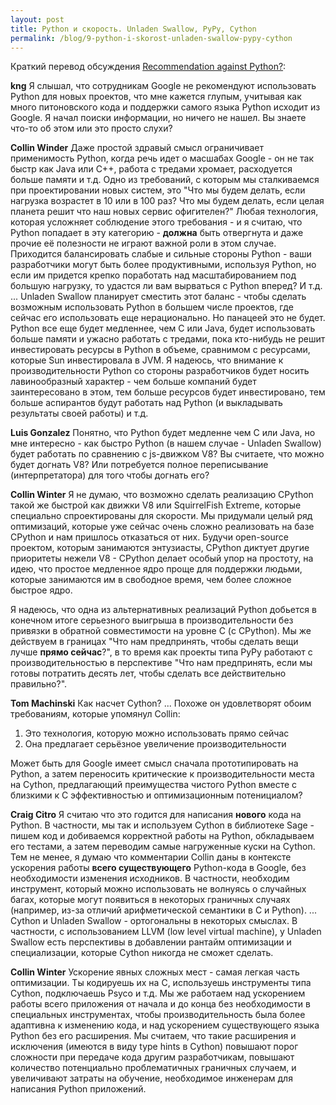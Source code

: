 ```yaml
---
layout: post
title: Python и скорость. Unladen Swallow, PyPy, Cython
permalink: /blog/9-python-i-skorost-unladen-swallow-pypy-cython
---
```

Краткий перевод обсуждения [Recommendation against Python?](http://groups.google.com/group/unladen-swallow/browse_thread/thread/4edbc406f544643e#):

**kng**
Я слышал, что сотрудникам Google не рекомендуют использовать Python для новых проектов, что мне кажется глупым, учитывая как много питоновского кода и поддержки самого языка Python исходит из Google. Я начал поиски информации, но ничего не нашел. Вы знаете что-то об этом или это просто слухи?
<!--more-->

**Collin Winder**
Даже простой здравый смысл ограничивает применимость Python, когда речь идет о масшабах Google - он не так быстр как Java или C++, работа с тредами хромает, расходуется больше памяти и т.д. Одно из требований, с которым мы сталкиваемся при проектировании новых систем, это "Что мы будем делать, если нагрузка возрастет в 10 или в 100 раз? Что мы будем делать, если целая планета решит что наш новых сервис офигителен?" Любая технология, которая усложняет соблюдение этого требования - и я считаю, что Python попадает в эту категорию - **должна** быть отвергнута и даже прочие её полезности не играют важной роли в этом случае. Приходится балансировать слабые и сильные стороны Python - ваши разработчики могут быть более продуктивными, используя Python, но если им придется крепко поработать над масштабированием под большую нагрузку, то удастся ли вам вырваться с Python вперед? И т.д.
...
Unladen Swallow планирует сместить этот баланс - чтобы сделать возможным использовать Python в большем числе проектов, где сейчас его использовать еще нерационально. Но панацеей это не будет. Python все еще будет медленнее, чем C или Java, будет использовать больше памяти и ужасно работать с тредами, пока кто-нибудь не решит инвестировать ресурсы в Python в объеме, сравнимом с ресурсами, которые Sun инвестировала в JVM. Я надеюсь, что внимание к производительности Python со стороны разработчиков будет носить лавинообразный характер - чем больше компаний будет заинтересовано в этом, тем больше ресурсов будет инвестировано, тем больше аспирантов будут работать над Python (и выкладывать результаты своей работы) и т.д.

**Luis Gonzalez**
Понятно, что Python будет медленне чем C или Java, но мне интересно - как быстро Python (в нашем случае - Unladen Swallow) будет работать по сравнению с js-движком V8? Вы считаете, что можно будет догнать V8? Или потребуется полное переписывание (интерпретатора) для того чтобы догнать его?

**Collin Winter**
Я не думаю, что возможно сделать реализацию CPython такой же быстрой как движки V8 или SquirrelFish Extreme, которые специально спроектированы для скорости. Мы придумали целый ряд оптимизаций, которые уже сейчас очень сложно реализовать на базе CPython и нам пришлось отказаться от них. Будучи open-source проектом, которым занимаются энтузиасты, CPython диктует другие приоритеты нежели V8 - CPython делает особый упор на простоту, на идею, что простое медленное ядро проще для поддержки людьми, которые занимаются им в свободное время, чем более сложное быстрое ядро.

Я надеюсь, что одна из альтернативных реализаций Python добьется в конечном итоге серьезного выигрыша в производительности без привязки в обратной совместимости на уровне C (с CPython). Мы же действуем в границах "Что нам предпринять, чтобы сделать вещи лучше **прямо сейчас**?", в то время как проекты типа PyPy работают с производительностью в перспективе "Что нам предпринять, если мы готовы потратить десять лет, чтобы сделать все действительно правильно?".

**Tom Machinski**
Как насчет Cython?
...
Похоже он удовлетворят обоим требованиям, которые упомянул Collin:
1. Это технология, которую можно использовать прямо сейчас
2. Она предлагает серьёзное увеличение производительности

Может быть для Google имеет смысл сначала прототипировать на Python, а затем переносить критические к производительности места на Cython, предлагающий преимущества чистого Python вместе с близкими к C эффективностью и оптимизационным потенициалом?

**Craig Citro**
Я считаю что это годится для написания **нового** кода на Python. В частности, мы так и используем Cython в библиотеке Sage - пишем код и добиваемся корректной работы на Python, обкладываем его тестами, а затем переводим самые нагруженные куски на Cython. Тем не менее, я думаю что комментарии Collin даны в контексте ускорения работы **всего существующего** Python-кода в Google, без необходимости изменения исходников. В частности, необходим инструмент, который можно использовать не волнуясь о случайных багах, которые могут появиться в некоторых граничных случаях (например, из-за отличий арифметической семантики в C и Python).
...
Cython и Unladen Swallow - ортогональны в некоторых смыслах. В частности, с использованием LLVM (low level virtual machine), у Unladen Swallow есть перспективы в добавлении рантайм оптимизации и специализации, которые Cython никогда не сможет сделать.

**Collin Winter**
Ускорение явных сложных мест - самая легкая часть оптимизации. Ты кодируешь их на C, используешь инструменты типа Cython, подключаешь Psyco и т.д. Мы же работаем над ускорением работы всего приложения от начала и до конца без необходимости в специальных инструментах, чтобы производительность была более адаптивна к изменению кода, и над ускорением существующего языка Python без его расширения. Мы считаем, что такие расширения и исключения (имеются в виду type hints в Cython) повышают порог сложности при передаче кода другим разработчикам, повышают количество потенциально проблематичных граничных случаем, и увеличивают затраты на обучение, необходимое инженерам для написания Python приложений.